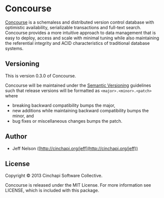 # Concourse

[Concourse](http://cinchapi.org/concourse) is a schemaless and distributed version control database with optimistic availability, serializable transactions and full-text search. Concourse provides a more intuitive approach to data management that is easy to deploy, access and scale with minimal tuning while also maintaining the referential integrity and ACID characteristics of traditional database systems.

## Versioning

This is version 0.3.0 of Concourse.

Concourse will be maintained under the [Semantic Versioning](http://semver.org)
guidelines such that release versions will be formatted as `<major>.<minor>.<patch>`
where

* breaking backward compatibility bumps the major,
* new additions while maintaining backward compatibility bumps the minor, and
* bug fixes or miscellaneous changes bumps the patch.

## Author

* Jeff Nelson ([http://cinchapi.org/jeff](http://cinchapi.org/jeff))

## License

Copyright © 2013 Cinchapi Software Collective.

Concourse is released under the MIT License. For more information see LICENSE,
which is included with this package.
